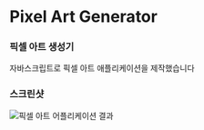 # Pixel Art Generator

### 픽셀 아트 생성기

자바스크립트로 픽셀 아트 애플리케이션을 제작했습니다

### 스크린샷

![픽셀 아트 어플리케이션 결과](https://ibb.co/f0XpsBv)
